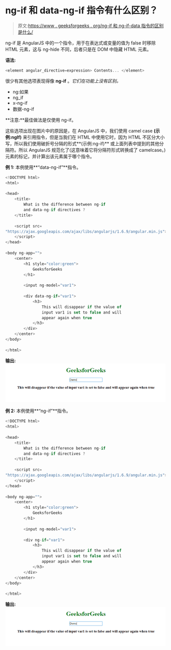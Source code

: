 # ng-if 和 data-ng-if 指令有什么区别？

> 原文:[https://www . geeksforgeeks . org/ng-if 和 ng-if-data 指令的区别是什么/](https://www.geeksforgeeks.org/what-is-the-difference-between-ng-if-and-data-ng-if-directives/)

ng-if 是 AngularJS 中的一个指令，用于在表达式或变量的值为 false 时移除 HTML 元素，这与 ng-hide 不同，后者只是在 DOM 中隐藏 HTML 元素。

**语法:**

```ts
<element angular_directive=expression> Contents... </element>
```

很少有其他选项表现得像 **ng-if** 。*它们在功能上没有区别。*

*   ng:如果
*   ng_if
*   x-ng-if
*   数据-ng-if

**注意:**最佳做法是仅使用 ng-if。

这些选项出现在图片中的原因是，在 AngularJS 中，我们使用 camel case **(示例:ngIf)** 来引用指令，但是当我们在 HTML 中使用它时，因为 HTML 不区分大小写，所以我们使用破折号分隔的形式**(示例:ng-if)** 或上面列表中提到的其他分隔符。所以 AngularJS 规范化了(这意味着它将分隔符形式转换成了 camelcase。)元素的标记，并计算出该元素属于哪个指令。

**例 1:** 本例使用**“data-ng-if”**指令。

```ts
<!DOCTYPE html>
<html>

<head>
    <title>
        What is the difference between ng-if
        and data-ng-if directives ?
    </title>

    <script src=
"https://ajax.googleapis.com/ajax/libs/angularjs/1.6.9/angular.min.js">
    </script>
</head>

<body ng-app="">
    <center>
        <h1 style="color:green">
            GeeksforGeeks
        </h1>

        <input ng-model="var1">

        <div data-ng-if="var1">
            <h3>
                This will disappear if the value of
                input var1 is set to false and will 
                appear again when true
            </h3>
        </div>
    </center>
</body>

</html>
```

**输出:**
![](img/c46640a5dd49d0410f524fc6b8949585.png)

**例 2:** 本例使用**“ng-if”**指令。

```ts
<!DOCTYPE html>
<html>

<head>
    <title>
        What is the difference between ng-if
        and data-ng-if directives ?
    </title>

    <script src=
"https://ajax.googleapis.com/ajax/libs/angularjs/1.6.9/angular.min.js">
    </script>
</head>

<body ng-app="">
    <center>
        <h1 style="color:green">
            GeeksforGeeks
        </h1>

        <input ng-model="var1">

        <div ng-if="var1">
            <h3>
                This will disappear if the value of
                input var1 is set to false and will 
                appear again when true
            </h3>
        </div>
    </center>
</body>

</html>
```

**输出:**
![](img/c46640a5dd49d0410f524fc6b8949585.png)